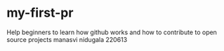 # my-first-pr
Help beginners to learn how github works and how to contribute to open source projects
manasvi nidugala
220613


